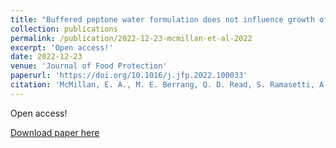 ```yaml
---
title: "Buffered peptone water formulation does not influence growth of pESI positive Salmonella serovar Infantis"
collection: publications
permalink: /publication/2022-12-23-mcmillan-et-al-2022
excerpt: 'Open access!'
date: 2022-12-23
venue: 'Journal of Food Protection'
paperurl: 'https://doi.org/10.1016/j.jfp.2022.100033'
citation: 'McMillan, E. A., M. E. Berrang, Q. D. Read, S. Ramasetti, A. K. Richards, N. W. Shariat, and J. G. Frye. Buffered peptone water formulation does not influence growth of pESI positive Salmonella serovar Infantis. Journal of Food Protection 2022:100033. DOI: 10.1016/j.jfp.2022.100033.'
---
```

Open access!

[Download paper here](https://doi.org/10.1016/j.jfp.2022.100033)
